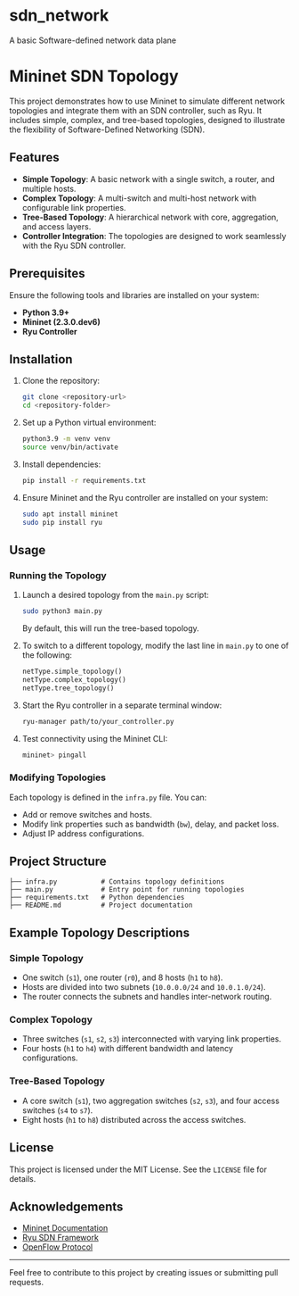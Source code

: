 # sdn_network
A basic Software-defined network  data plane
# Mininet SDN Topology

This project demonstrates how to use Mininet to simulate different network topologies and integrate them with an SDN controller, such as Ryu. It includes simple, complex, and tree-based topologies, designed to illustrate the flexibility of Software-Defined Networking (SDN).

## Features

- **Simple Topology**: A basic network with a single switch, a router, and multiple hosts.
- **Complex Topology**: A multi-switch and multi-host network with configurable link properties.
- **Tree-Based Topology**: A hierarchical network with core, aggregation, and access layers.
- **Controller Integration**: The topologies are designed to work seamlessly with the Ryu SDN controller.

## Prerequisites

Ensure the following tools and libraries are installed on your system:

- **Python 3.9+**
- **Mininet (2.3.0.dev6)**
- **Ryu Controller**

## Installation

1. Clone the repository:
   ```bash
   git clone <repository-url>
   cd <repository-folder>
   ```

2. Set up a Python virtual environment:
   ```bash
   python3.9 -m venv venv
   source venv/bin/activate
   ```

3. Install dependencies:
   ```bash
   pip install -r requirements.txt
   ```

4. Ensure Mininet and the Ryu controller are installed on your system:
   ```bash
   sudo apt install mininet
   sudo pip install ryu
   ```

## Usage

### Running the Topology

1. Launch a desired topology from the `main.py` script:
   ```bash
   sudo python3 main.py
   ```

   By default, this will run the tree-based topology.

2. To switch to a different topology, modify the last line in `main.py` to one of the following:
   ```python
   netType.simple_topology()
   netType.complex_topology()
   netType.tree_topology()
   ```

3. Start the Ryu controller in a separate terminal window:
   ```bash
   ryu-manager path/to/your_controller.py
   ```

4. Test connectivity using the Mininet CLI:
   ```bash
   mininet> pingall
   ```

### Modifying Topologies

Each topology is defined in the `infra.py` file. You can:

- Add or remove switches and hosts.
- Modify link properties such as bandwidth (`bw`), delay, and packet loss.
- Adjust IP address configurations.

## Project Structure

```
├── infra.py           # Contains topology definitions
├── main.py            # Entry point for running topologies
├── requirements.txt   # Python dependencies
├── README.md          # Project documentation
```

## Example Topology Descriptions

### Simple Topology
- One switch (`s1`), one router (`r0`), and 8 hosts (`h1` to `h8`).
- Hosts are divided into two subnets (`10.0.0.0/24` and `10.0.1.0/24`).
- The router connects the subnets and handles inter-network routing.

### Complex Topology
- Three switches (`s1`, `s2`, `s3`) interconnected with varying link properties.
- Four hosts (`h1` to `h4`) with different bandwidth and latency configurations.

### Tree-Based Topology
- A core switch (`s1`), two aggregation switches (`s2`, `s3`), and four access switches (`s4` to `s7`).
- Eight hosts (`h1` to `h8`) distributed across the access switches.

## License

This project is licensed under the MIT License. See the `LICENSE` file for details.

## Acknowledgements

- [Mininet Documentation](http://mininet.org/)
- [Ryu SDN Framework](https://osrg.github.io/ryu/)
- [OpenFlow Protocol](https://opennetworking.org/openflow/)

---

Feel free to contribute to this project by creating issues or submitting pull requests.
